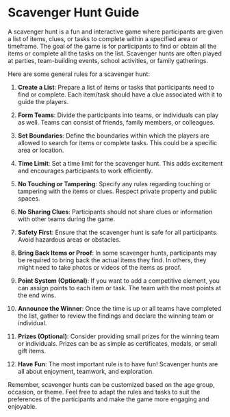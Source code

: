 # Scavenger Hunt Guide

A scavenger hunt is a fun and interactive game where participants are given a list of items, clues, or tasks to complete within a specified area or timeframe. The goal of the game is for participants to find or obtain all the items or complete all the tasks on the list. Scavenger hunts are often played at parties, team-building events, school activities, or family gatherings.

Here are some general rules for a scavenger hunt:

1. **Create a List**: Prepare a list of items or tasks that participants need to find or complete. Each item/task should have a clue associated with it to guide the players.

2. **Form Teams**: Divide the participants into teams, or individuals can play as well. Teams can consist of friends, family members, or colleagues.

3. **Set Boundaries**: Define the boundaries within which the players are allowed to search for items or complete tasks. This could be a specific area or location.

4. **Time Limit**: Set a time limit for the scavenger hunt. This adds excitement and encourages participants to work efficiently.

5. **No Touching or Tampering**: Specify any rules regarding touching or tampering with the items or clues. Respect private property and public spaces.

6. **No Sharing Clues**: Participants should not share clues or information with other teams during the game.

7. **Safety First**: Ensure that the scavenger hunt is safe for all participants. Avoid hazardous areas or obstacles.

8. **Bring Back Items or Proof**: In some scavenger hunts, participants may be required to bring back the actual items they find. In others, they might need to take photos or videos of the items as proof.

9. **Point System (Optional)**: If you want to add a competitive element, you can assign points to each item or task. The team with the most points at the end wins.

10. **Announce the Winner**: Once the time is up or all teams have completed the list, gather to review the findings and declare the winning team or individual.

11. **Prizes (Optional)**: Consider providing small prizes for the winning team or individuals. Prizes can be as simple as certificates, medals, or small gift items.

12. **Have Fun**: The most important rule is to have fun! Scavenger hunts are all about enjoyment, teamwork, and exploration.

Remember, scavenger hunts can be customized based on the age group, occasion, or theme. Feel free to adapt the rules and tasks to suit the preferences of the participants and make the game more engaging and enjoyable.
